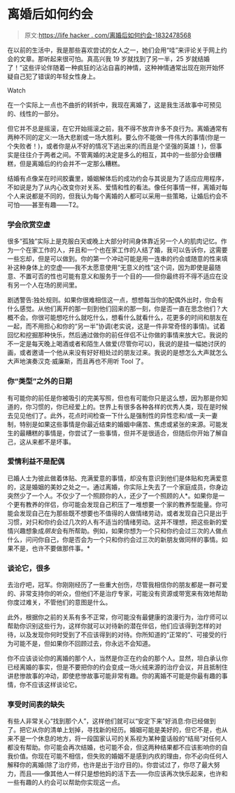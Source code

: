 # 离婚后如何约会

> 原文:[https://life hacker . com/离婚后如何约会-1832478568](https://lifehacker.com/how-to-date-after-a-divorce-1832478568)

在以前的生活中，我是那些喜欢尝试的女人之一，她们会用“哇”来评论关于网上约会的文章。那听起来很可怕。真高兴我 19 岁就找到了另一半，25 岁就结婚了！”这些评论伴随着一种疯狂的沾沾自喜的神情，这种神情通常出现在刚开始怀疑自己犯了错误的年轻女性身上。

Watch

在一个实际上一点也不曲折的转折中，我现在离婚了，这是我生活故事中可预见的、线性的一部分。

但它并不总是摇滚，在它开始摇滚之前，我不得不放弃许多不良行为。离婚通常有两种不同的定义:一场大悲剧或一场大胜利。要么你不能做一件伟大的事情(你是一个失败者！)，或者你是从不好的情况下逃出来的(而且是个坚强的英雄！)，但事实是往往介于两者之间。不管离婚的决定是多么的相互，其中的一些部分会很糟糕，但是离婚后的约会并不一定那么糟糕。

结婚有点像呆在时间胶囊里，婚姻解体后的成功约会与其说是为了适应应用程序，不如说是为了从内心改变你对关系、爱情和性的看法。像任何事情一样，离婚对每个人来说都是不同的，但我认为每个离婚的人都可以采用一些策略，让婚后约会不可怕——甚至有趣——T2。

### 学会欣赏空虚

很多“孤独”实际上是克服白天或晚上大部分时间身体靠近另一个人的肌肉记忆。作为一个在家工作的人，并且和一个也在家工作的人结了婚，我可以告诉你，这需要一些忘却，但是可以做到。你的第一个冲动可能是用一连串的约会或随意的性来填补这种身体上的空虚——我不太愿意使用“无意义的性”这个词，因为即使是最随意、不置可否的性也可能有意义和服务于一个目的——但你最终将不得不适应在没有另一个人在场的房间里。

剧透警告:独处规则。如果你很难相信这一点，想想每当你的配偶外出时，你会有什么感觉。从他们离开的那一刻到他们回来的那一刻，你是否一直在思念他们？大概不会。你很可能想吃什么就吃什么，想看什么就看什么，花更多的时间和朋友在一起，而不用担心和你的“另一半”协调(老实说，这是一件非常奇怪的事情)。试着回忆和挖掘那种快乐，然后通过做你的前任伴侣不让你做的事情来放大它。我说的不一定是每天晚上喝酒或者和陌生人做爱(尽管你可以)，我说的是挂一幅她讨厌的画，或者邀请一个他从来没有好好相处过的朋友过来。我说的是想怎么大声就怎么大声地演奏汉克·威廉斯，而且再也不用听 Tool 了。

### 你“类型”之外的日期

有可能你的前任是你被吸引的完美写照，但也有可能你只是这么想，因为那是你知道的，你习惯的，你已经爱上的。世界上有很多各种各样的优秀人类，现在是时候去见见他们了。此外，花点时间检查一下什么是强制性的异性恋和/或一夫一妻制，特别是如果这些事情是你最近结束的婚姻中痛苦、焦虑或紧张的来源。可能发生的最糟糕的事情是，你尝试了一些事情，但并不是很适合，但随后你开始了解自己，这从来都不是坏事。

### 爱情利益不是配偶

已婚人士为彼此做着体贴、充满爱意的事情，却没有意识到他们是体贴和充满爱意的，这是婚姻的美妙之处之一。通过离婚，你实际上失去了一个家庭成员，你身边突然少了一个人。不仅少了一个照顾你的人，还少了一个照顾的人*。如果你是一个更有教养的伴侣，你可能会发现自己积压了一堆想要一个家的教养型能量。你可能会发现自己在为那些既不想要也不值得的人做情绪劳动，或者发现自己只是出于习惯，对只和你约会过几次的人有不适当的情绪劳动。这并不理想，把这些新的爱情兴趣想象成*朋友*会有所帮助。例如，如果你想为一个只和你约会过三次的人做点什么，问问你自己，你是否会为一个只和你约会过三次的新朋友做同样的事情。如果不是，也许不要做那件事。*

### 谈论它，很多

去治疗吧，冠军。你刚刚经历了一些重大创伤，尽管我相信你的朋友都是一群可爱的、非常支持你的听众，但他们不是治疗专家，可能没有资源或带宽来有效地帮助你度过难关，不管他们的意图是什么。

此外，根据你之前的关系有多不正常，你可能没有最健康的浪漫行为，治疗师可以帮助你识别这些行为，这样你就可以对待新的潜在伴侣，他们应该得到怎样的对待，以及发现你何时受到了不应该得到的对待。你所知道的“正常的”、可接受的行为可能不是，但如果你不回顾过去，你永远不会知道。

你不应该谈论你的离婚的那个人，当然是你正在约会的那个人。显然，坦白承认你已经离婚的事实，但是不要把你的约会变成一场火绒来源的治疗会议，并且抵制住讲悲惨故事的冲动，即使悲惨故事可能非常有趣。你的离婚不可能是你最有趣的事情，你不应该这样谈论它。

### 享受时间表的缺失

有些人非常关心“找到那个人”，这样他们就可以“安定下来”好消息:你已经做到了。把它从你的清单上划掉，寻找新的经历。婚姻可能是美好的，但它不是，也从来不是一个休息的地方，将一段国家认可的关系视为某种童话般的“结局”对任何人都没有帮助。你可能会再次结婚，也可能不会，但这两种结果都不应该影响你的自我价值。你现在可能不相信，但失败的婚姻不是感到内疚的理由，你不必向任何人解释你的离婚(除了治疗师，也许是出于治疗目的)。你尝试过了，你尽了最大努力，而且——像其他人一样只是想他妈的活下去——你应该再次快乐起来，也许和一些有趣的人约会可以帮助你实现这一点。